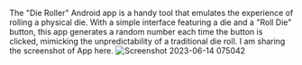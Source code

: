 The "Die Roller" Android app is a handy tool that emulates the experience of rolling a physical die. With a simple interface featuring a die and a "Roll Die" button, this app generates a random number each time the button is clicked, mimicking the unpredictability of a traditional die roll.
I am sharing the screenshot of App here.
![Screenshot 2023-06-14 075042](https://github.com/Naman2857/Die_Roller_Android_App/assets/91375130/9225c6c2-7f20-49b6-bb4e-54601efee62c)
